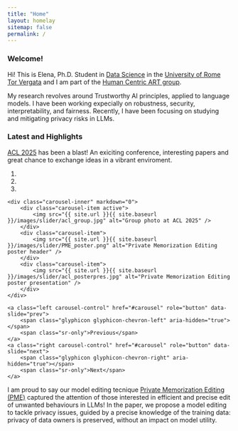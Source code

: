 ```yaml
---
title: "Home"
layout: homelay
sitemap: false
permalink: /
---
```


### Welcome!

Hi! This is Elena, Ph.D. Student in [Data Science](https://datasciencephd.uniroma2.it/) in the [University of Rome Tor Vergata](https://uniroma2.it) and I am part of the [Human Centric ART group](https://humancentricart.github.io/). 

My research revolves around Trustworthy AI principles, applied to language models.
I have been working expecially on robustness, security, interpretability, and fairness.
Recently, I have been focusing on studying and mitigating privacy risks in LLMs.


### Latest and Highlights

[ACL 2025](https://2025.aclweb.org/) has been a blast! An exiciting conference, interesting papers and great chance to exchange ideas in a vibrant enviroment.


<div markdown="0" id="carousel" class="carousel slide" data-ride="carousel" data-interval="4000" data-pause="hover" >
    <ol class="carousel-indicators">
        <li data-target="#carousel" data-slide-to="0" class="active"></li>
        <li data-target="#carousel" data-slide-to="1"></li>
        <li data-target="#carousel" data-slide-to="2"></li>
    </ol>

    <div class="carousel-inner" markdown="0">
        <div class="carousel-item active">
            <img src="{{ site.url }}{{ site.baseurl }}/images/slider/acl_group.jpg" alt="Group photo at ACL 2025" />
        </div>
        <div class="carousel-item">
            <img src="{{ site.url }}{{ site.baseurl }}/images/slider/PME_poster.png" alt="Private Memorization Editing poster header" />
        </div>
        <div class="carousel-item">
            <img src="{{ site.url }}{{ site.baseurl }}/images/slider/acl_posterpres.jpg" alt="Private Memorization Editing poster presentation" />
        </div>
    </div>

    <a class="left carousel-control" href="#carousel" role="button" data-slide="prev">
        <span class="glyphicon glyphicon-chevron-left" aria-hidden="true"></span>
        <span class="sr-only">Previous</span>
    </a>
    <a class="right carousel-control" href="#carousel" role="button" data-slide="next">
        <span class="glyphicon glyphicon-chevron-right" aria-hidden="true"></span>
        <span class="sr-only">Next</span>
    </a>
</div>

I am proud to say our model editing tecnique [Private Memorization Editing (PME)](https://aclanthology.org/2025.acl-long.810/) captured the attention of those interested in efficient and precise edit of unwanted behaviours in LLMs! In the paper, we propose a model editing to tackle privacy issues, guided by a precise knowledge of the training data: privacy of data owners is preserved, without an impact on model utility.

